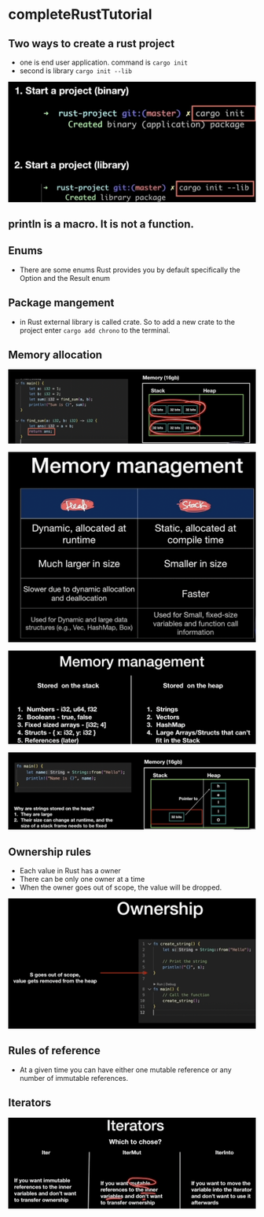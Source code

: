 # completeRustTutorial

## Two ways to create a rust project

- one is end user application. command is `cargo init`
- second is library `cargo init --lib`

![rust_project_create](./rust_project_create.png)

## println is a macro. It is not a function.

## Enums

- There are some enums Rust provides you by default specifically the Option and the Result enum

## Package mangement

- in Rust external library is called crate. So to add a new crate to the project enter `cargo add chrono` to the
  terminal.

## Memory allocation

![memory_allocation](./memory_allocation.png)

![memory_mangement](./memory_mangement.png)

![memory_mangement2](./memory_mangement2.png)

![memory_mangement3](./memory_mangement3.png)

## Ownership rules

- Each value in Rust has a owner
- There can be only one owner at a time
- When the owner goes out of scope, the value will be dropped.

![ownership](./ownership.png)

## Rules of reference
- At a given time you can have either one mutable reference or any number of immutable references.

## Iterators

![different_iterators](./different_iterators.png)